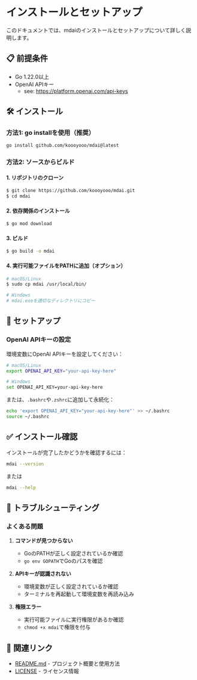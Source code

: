 # インストールとセットアップ

このドキュメントでは、mdaiのインストールとセットアップについて詳しく説明します。

## 📋 前提条件

- Go 1.22.0以上
- OpenAI APIキー
    - see: https://platform.openai.com/api-keys

## 🛠️ インストール

### 方法1: go installを使用（推奨）

```bash
go install github.com/koooyooo/mdai@latest
```

### 方法2: ソースからビルド

#### 1. リポジトリのクローン

```bash
$ git clone https://github.com/koooyooo/mdai.git
$ cd mdai
```

#### 2. 依存関係のインストール

```bash
$ go mod download
```

#### 3. ビルド

```bash
$ go build -o mdai
```

#### 4. 実行可能ファイルをPATHに追加（オプション）

```bash
# macOS/Linux
$ sudo cp mdai /usr/local/bin/

# Windows
# mdai.exeを適切なディレクトリにコピー
```

## 🔑 セットアップ

### OpenAI APIキーの設定

環境変数にOpenAI APIキーを設定してください：

```bash
# macOS/Linux
export OPENAI_API_KEY="your-api-key-here"

# Windows
set OPENAI_API_KEY=your-api-key-here
```

または、`.bashrc`や`.zshrc`に追加して永続化：

```bash
echo 'export OPENAI_API_KEY="your-api-key-here"' >> ~/.bashrc
source ~/.bashrc
```

## ✅ インストール確認

インストールが完了したかどうかを確認するには：

```bash
mdai --version
```

または

```bash
mdai --help
```

## 🚨 トラブルシューティング

### よくある問題

1. **コマンドが見つからない**
   - GoのPATHが正しく設定されているか確認
   - `go env GOPATH`でGoのパスを確認

2. **APIキーが認識されない**
   - 環境変数が正しく設定されているか確認
   - ターミナルを再起動して環境変数を再読み込み

3. **権限エラー**
   - 実行可能ファイルに実行権限があるか確認
   - `chmod +x mdai`で権限を付与

## 🔗 関連リンク

- [README.md](README.md) - プロジェクト概要と使用方法
- [LICENSE](LICENSE) - ライセンス情報

